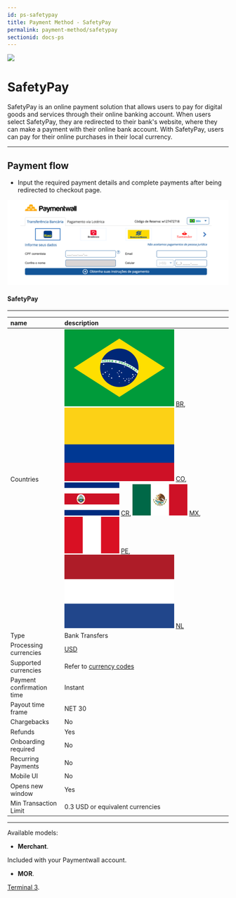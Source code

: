 ```yaml
---
id: ps-safetypay
title: Payment Method - SafetyPay
permalink: payment-method/safetypay
sectionid: docs-ps
---
```


<div class="docs-ps-header">
    <div class="docs-ps-logo">
        <img src="https://api.paymentwall.com/images/ps_logos/pm_safetypay.png">
    </div>
    <h1>SafetyPay</h1>
</div>

<div class="docs-ps-body" markdown="1">

<div class="docs-ps-instructions" markdown="1">

SafetyPay is an online payment solution that allows users to pay for digital goods and services through their online banking account. When users select SafetyPay, they are redirected to their bank's website, where they can make a payment with their online bank account. With SafetyPay, users can pay for their online purchases in their local currency.

*** 

## Payment flow

* Input the required payment details and complete payments after being redirected to checkout page.

<div class="docs-img docs-medium-img">
    <img src="/textures/pic/payment-system/bank-transfer/safetypay/safetypay.png">
</div>

</div>

<div class="docs-ps-attributes" markdown="1">
<div class="docs-ps-attributes-body" markdown="1">

#### SafetyPay

***

|name|description|
|:--|:--|
|Countries| <img class="flags" src="/textures/pic/flags/south_america/brazil.png"> [BR](https://en.wikipedia.org/wiki/Brazil), <img class="flags" src="/textures/pic/flags/south_america/colombia.png"> [CO](https://en.wikipedia.org/wiki/Colombia), <img class="flags" src="/textures/pic/flags/north_america/costa_rica.png"> [CR](https://en.wikipedia.org/wiki/Costa_Rica), <img class="flags" src="/textures/pic/flags/north_america/mexico.png"> [MX](https://en.wikipedia.org/wiki/Mexico), <img class="flags" src="/textures/pic/flags/south_america/peru.png"> [PE](https://en.wikipedia.org/wiki/Peru), <img class="flags" src="/textures/pic/flags/europe/netherlands.png"> [NL](https://en.wikipedia.org/wiki/Netherlands)|
|Type|Bank Transfers|
|Processing currencies|[USD](https://en.wikipedia.org/wiki/United_States_dollar)|
|Supported currencies| Refer to [currency codes](/reference/currencies)|
|Payment confirmation time|Instant|
|Payout time frame| NET 30|
|Chargebacks|No|
|Refunds|Yes|
|Onboarding required|No|
|Recurring Payments|No|
|Mobile UI|No|
|Opens new window|Yes|
|Min Transaction Limit|0.3 USD or equivalent currencies|

***

Available models:

* **Merchant**. 

Included with your Paymentwall account.

* **MOR**. 

[Terminal 3](https://www.terminal3.com/).

</div>
</div>

</div>